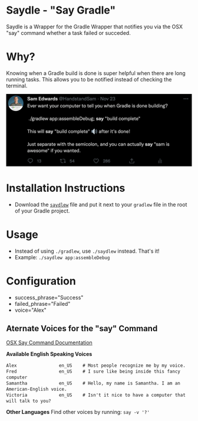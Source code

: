 # Saydle - "Say Gradle"
Saydle is a Wrapper for the Gradle Wrapper that notifies you via the OSX "say" command whether a task failed or succeded.

# Why?
Knowing when a Gradle build is done is super helpful when there are long running tasks.  This allows you to be notified instead of checking the terminal.

[![Tweet about Using the Say Command with Gradle](static/saydle-tweet.png)](https://twitter.com/HandstandSam/status/1463207029007339520)

# Installation Instructions
* Download the [`saydlew`](https://github.com/handstandsam/saydle/blob/main/saydle) file and put it next to your `gradlew` file in the root of your Gradle project.

# Usage
* Instead of using `./gradlew`, use `./saydlew` instead.  That's it!
* Example: `./saydlew app:assembleDebug`

# Configuration

* success_phrase="Success"
* failed_phrase="Failed"
* voice="Alex"

## Aternate Voices for the "say" Command
[OSX Say Command Documentation](https://ss64.com/osx/say.html)

**Available English Speaking Voices**
```
Alex                en_US    # Most people recognize me by my voice.
Fred                en_US    # I sure like being inside this fancy computer
Samantha            en_US    # Hello, my name is Samantha. I am an American-English voice.
Victoria            en_US    # Isn't it nice to have a computer that will talk to you?
```

**Other Languages**
Find other voices by running: `say -v '?'`